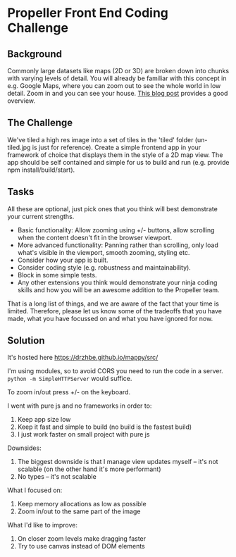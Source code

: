 Propeller Front End Coding Challenge
====================================

Background
----------

Commonly large datasets like maps (2D or 3D) are broken down into chunks with varying levels of detail.  You will already be familiar with this concept in e.g. Google Maps, where you can zoom out to see the whole world in low detail.  Zoom in and you can see your house.  [This blog post](https://www.mapbox.com/help/how-web-maps-work/) provides a good overview.

The Challenge
-------------

We've tiled a high res image into a set of tiles in the 'tiled' folder (un-tiled.jpg is just for reference).  Create a simple frontend app in your framework of choice that displays them in the style of a 2D map view.  The app should be self contained and simple for us to build and run (e.g. provide npm install/build/start).

Tasks
-----

All these are optional, just pick ones that you think will best demonstrate your current strengths.

* Basic functionality: Allow zooming using +/- buttons, allow scrolling when the content doesn't fit in the browser viewport.
* More advanced functionality: Panning rather than scrolling, only load what's visible in the viewport, smooth zooming, styling etc.
* Consider how your app is built.
* Consider coding style (e.g. robustness and maintainability).
* Block in some simple tests.
* Any other extensions you think would demonstrate your ninja coding skills and how you will be an awesome addition to the Propeller team.

That is a long list of things, and we are aware of the fact that your time is limited. Therefore, please let us know some of the tradeoffs that you have made, what you have focussed on and what you have ignored for now.

Solution
--------

It's hosted here https://drzhbe.github.io/mappy/src/

I'm using modules, so to avoid CORS you need to run the code in a server.
`python -m SimpleHTTPServer` would suffice.

To zoom in/out press +/- on the keyboard.

I went with pure js and no frameworks in order to:
1. Keep app size low
2. Keep it fast and simple to build (no build is the fastest build)
3. I just work faster on small project with pure js

Downsides:
1. The biggest downside is that I manage view updates myself – it's not scalable (on the other hand it's more performant)
2. No types – it's not scalable

What I focused on:
1. Keep memory allocations as low as possible
2. Zoom in/out to the same part of the image

What I'd like to improve:
1. On closer zoom levels make dragging faster
2. Try to use canvas instead of DOM elements
